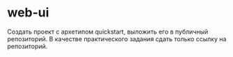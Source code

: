 # web-ui
Создать проект с архетипом quickstart, выложить его в публичный репозиторий.
В качестве практического задания сдать только ссылку на репозиторий. 